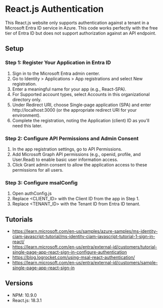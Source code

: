 # React.js Authentication

This React.js website only supports authentication against a tenant in a Microsoft Entra ID service in Azure. This code works perfectly with the free tier of Entra ID but does not support authorization against an API endpoint.

## Setup

### Step 1: Register Your Application in Entra ID
1. Sign in to the Microsoft Entra admin center.
1. Go to Identity > Applications > App registrations and select New registration.
1. Enter a meaningful name for your app (e.g., React-SPA).
1. For Supported account types, select Accounts in this organizational directory only.
1. Under Redirect URI, choose Single-page application (SPA) and enter http://localhost:3000 (or the appropriate redirect URI for your environment).
1. Complete the registration, noting the Application (client) ID as you'll need this later.

### Step 2: Configure API Permissions and Admin Consent
1. In the app registration settings, go to API Permissions.
1. Add Microsoft Graph API permissions (e.g., openid, profile, and User.Read) to enable basic user information access.
1. Click Grant admin consent to allow the application access to these permissions for all users.

### Step 3: Configure msalConfig
1. Open authConfig.js
1. Replace <CLIENT_ID> with the Client ID from the app in Step 1.
1. Replace <TENANT_ID> with the Tenant ID from Entra ID tenant.

## Tutorials
* https://learn.microsoft.com/en-us/samples/azure-samples/ms-identity-ciam-javascript-tutorial/ms-identity-ciam-javascript-tutorial-1-sign-in-react/
* https://learn.microsoft.com/en-us/entra/external-id/customers/tutorial-single-page-app-react-sign-in-configure-authentication
* https://blog.logrocket.com/using-msal-react-authentication/
* https://learn.microsoft.com/en-us/entra/external-id/customers/sample-single-page-app-react-sign-in 

## Versions
* NPM: 10.9.0
* React.js: 18.3.1
